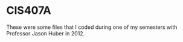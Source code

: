 CIS407A
=======

These were some files that I coded during one of my semesters with Professor Jason Huber in 2012.
